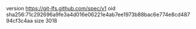 version https://git-lfs.github.com/spec/v1
oid sha256:71c292696a9fe3a4d016e06221e4ab7ee1973b88bac6e774e8cd48794cf3c4aa
size 3018
